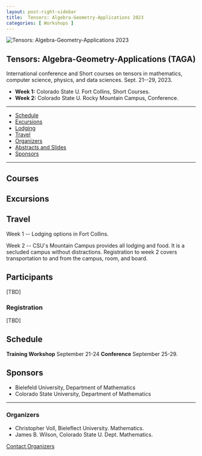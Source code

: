 ```yaml
---
layout: post-right-sidebar
title:  Tensors: Algebra-Geometry-Applications 2023
categories: [ Workshops ]
---
```




![Tensors: Algebra-Geometry-Applications 2023](/uploads/images/TACA2019.png)


## Tensors: Algebra-Geometry-Applications (TAGA)

International conference and Short courses on tensors in mathematics, computer science, physics,
and data sciences. Sept. 21--29, 2023.
 - **Week 1:** Colorado State U. Fort Collins, Short Courses.
 - **Week 2:** Colorado State U. Rocky Mountain Campus, Conference.

---

- [Schedule](#schedule)
- [Excursions](#excursions)
- [Lodging](#lodging)
- [Travel](#travel)
- [Organizers](#organizers)
- [Abstracts and Slides](#abstracts)
- [Sponsors](#sponsors)

---

## Courses

## Excursions

## Travel

Week 1 -- Lodging options in Fort Collins.

Week 2 -- CSU's Mountain Campus provides all lodging and food.  It is a secluded campus without distractions.  Registration to week 2 covers transportation to and from the campus, room, and board.

## Participants

[TBD]


### Registration

[TBD]

## Schedule

**Training Workshop** September 21-24
**Conference** September 25-29.

## Sponsors
  * Bielefeld University, Department of Mathematics
  * Colorado State University, Department of Mathematics


--- 
### Organizers
  * Christopher Voll, Bieleflect University. Mathematics.
  * James B. Wilson, Colorado State U. Dept. Mathematics.

<a href="mailto:James.Wilson@ColoState.Edu">Contact Organizers</a>
